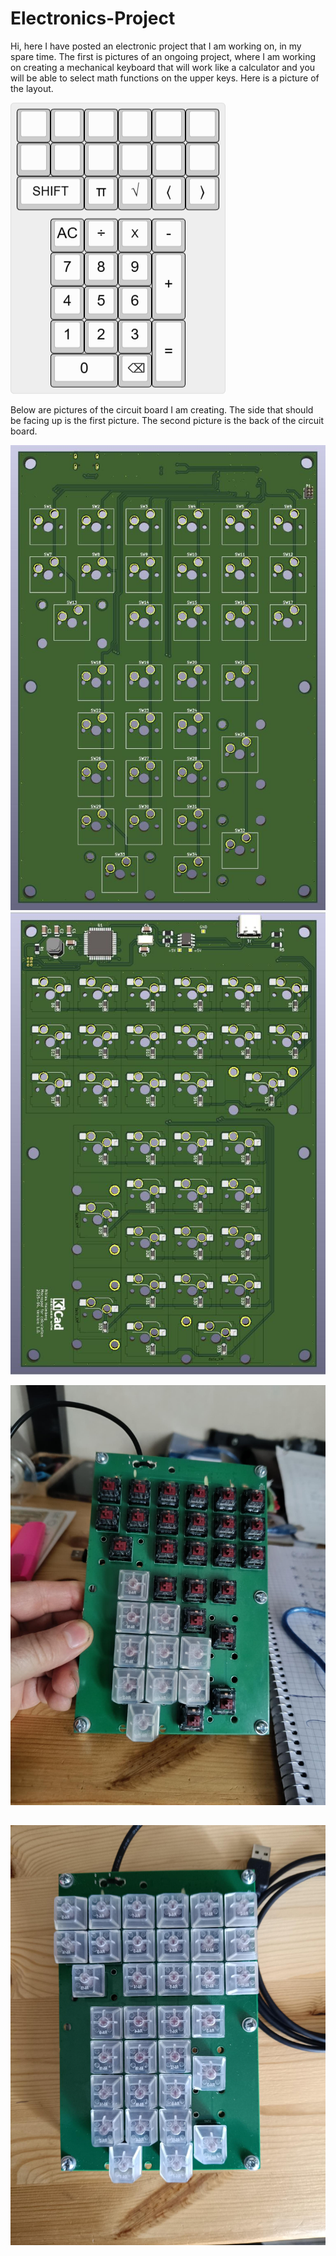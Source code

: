 # Electronics-Project
Hi, here I have posted an electronic project that I am working on, in my spare time.
The first is pictures of an ongoing project, where I am working on creating a mechanical keyboard
that will work like a calculator and you will be able to select math functions on the upper keys.
Here is a picture of the layout.

![keyboard](images/keyboard-layout-02.png)

Below are pictures of the circuit board I am creating. The side that should be facing up is the first picture.
The second picture is the back of the circuit board.

![keyboard](images/PCB-3D-05.JPG)
![keyboard](images/PCB-3D-06.JPG)

![keyboard](images/Mech-Keyboard-01.JPG)

![keyboard](images/Mech-Keyboard-02.JPG)
---

